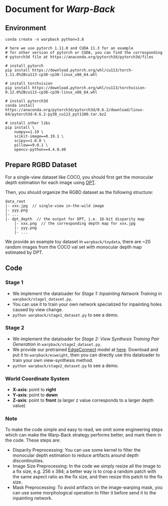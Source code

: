 # Document for *Warp-Back*
## Environment
```
conda create -n warpback python=3.8

# here we use pytorch 1.11.0 and CUDA 11.3 for an example 
# for other version of pytorch or CUDA, you can find the corresponding
# pytorch3d file at https://anaconda.org/pytorch3d/pytorch3d/files

# install pytorch
pip install https://download.pytorch.org/whl/cu113/torch-1.11.0%2Bcu113-cp38-cp38-linux_x86_64.whl

# install torchvision
pip install https://download.pytorch.org/whl/cu113/torchvision-0.12.0%2Bcu113-cp38-cp38-linux_x86_64.whl

# install pytorch3d
conda install https://anaconda.org/pytorch3d/pytorch3d/0.6.2/download/linux-64/pytorch3d-0.6.2-py38_cu113_pyt1100.tar.bz2

# install other libs
pip install \
    numpy==1.19 \
    scikit-image==0.19.1 \
    scipy==1.8.0 \
    pillow==9.0.1 \
    opencv-python==4.4.0.40
```

## Prepare RGBD Dataset
For a single-view dataset like COCO, you should first get the monocular depth estimation for each image using [DPT](https://github.com/isl-org/DPT).

Then, you should organize the RGBD dataset as the following structure:
```
data_root
|- xxx.jpg  // single-view in-the-wild image
|- yyy.png
|- ...
|- dpt_depth  // the output for DPT, i.e. 16-bit disparity map
    |- xxx.png  // the corresponding depth map for xxx.jpg
    |- yyy.png
    |- ...
```
We provide an example toy dataset in `warpback/toydata`, there are ~20 random images from the COCO val set with monocular depth map estimated by DPT. 

## Code
### Stage 1
* We implement the dataloader for *Stage 1: Inpainting Network Training* in `warpback/stage1_dataset.py`.
* You can use it to train your own network specialized for inpainting holes caused by view change.
* `python warpback/stage1_dataset.py` to see a demo.

### Stage 2
* We implement the dataloader for *Stage 2: View Synthesis Training Pair Generation* in `warpback/stage2_dataset.py`.
* We provide our pretrained [EdgeConnect](https://github.com/knazeri/edge-connect) model at [here](https://drive.google.com/drive/folders/1FZZ6laPuqEMSfrGvEWYaDZWEPaHvGm6r?usp=sharing). Download and put it to `warpback/ecweight`, then you can directly use this dataloader to train your own view-synthesis method.
* `python warpback/stage2_dataset.py` to see a demo.

### World Coordinate System
* **X-axis**: point to **right**
* **Y-axis**: point to **down**
* **Z-axis**: point to **front** (a larger z value corresponds to a larger depth value)

### Note
To make the code simple and easy to read, we omit some engineering steps which can make the Warp-Back strategy performs better, and mark them in the code. These steps are:
* Disparity Preprocessing: You can use some kernel to filter the monocular depth estimation to reduce artifacts around depth discontinuities.
* Image Size Preprocessing: In the code we simply resize all the image to a fix size, e.g. 256 x 384; a better way is to crop a random patch with the same aspect ratio as the fix size, and then resize this patch to the fix size.
* Mask Preprocessing: To avoid artifacts on the image-warping mask, you can use some morphological operation to filter it before send it to the inpainting network.

